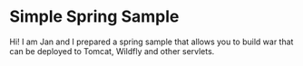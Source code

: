 # Simple Spring Sample

Hi! I am Jan and I prepared a spring sample that allows you to build war that can be deployed to Tomcat, Wildfly and other servlets.